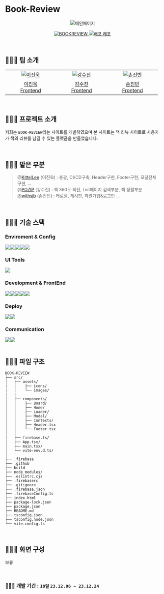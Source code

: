 # Book-Review

<div align="center">
<img src="https://github.com/KittelLee/book-review/blob/main/src/assets/images/main.png" alt='메인페이지'>
</div>

<p align="center">
  <a href="https://book-review-a7be9.web.app/">
    <img src="https://img.shields.io/badge/Book-Review-gray?style=for-the-badge&logoColor=white" alt="BOOKREVIEW" />
  </a>
  <a href="https://github.com/KittelLee/book-review">
    <img src="https://img.shields.io/badge/배포 repository-212125?style=for-the-badge&logoColor=white" alt="배포 레포"/>
  </a>
</p>

<br/>

## 🧑🏻‍💻 팀 소개

<table>
  <tr>
    <td align="center" width="150px">
      <a href="https://github.com/KittelLee" target="_blank">
        <img src="https://avatars.githubusercontent.com/u/59171592?v=4" alt="이진욱" />
      </a>
    </td>
    <td align="center" width="150px">
      <a href="https://github.com/heriondb" target="_blank">
        <img src="https://avatars.githubusercontent.com/u/134524742?v=4" alt="강수진" />
      </a>
    </td>
    <td align="center" width="150px">
      <a href="https://github.com/withsjb" target="_blank">
        <img src="https://avatars.githubusercontent.com/u/57334030?v=4" alt="손진빈" />
      </a>
    </td>
  </tr>
  <tr> 
    <td align="center">
      <a href="https://github.com/KittelLee" target="_blank">
        이진욱<br />
        Frontend
      </a>
    </td>
    <td align="center">
      <a href="https://github.com/heriondb" target="_blank">
        강수진<br />
        Frontend
      </a>
    </td>
    <td align="center">
      <a href="https://github.com/withsjb" target="_blank">
        손진빈<br />
        Frontend
      </a>
    </td>
  </tr>
</table>

<br/>

## 🧑🏻‍💻 프로젝트 소개

저희는 `BOOK-REVIEW`라는 사이트를 개발하였으며 본 사이트는 책 리뷰 사이트로 사용자가 책의 리뷰를 남길 수 있는 플랫폼을 만들었습니다.

<br/>

## 🧑🏻‍💻 맡은 부분

> @[KittelLee](https://github.com/KittelLee) (이진욱) : 총괄, CI/CD구축, Header구현, Footer구현, 모달전체구현, ...<br />
> @[POZIP](https://github.com/heriondb) (강수진) : 책 360도 회전, List페이지 검색부분, 책 정렬부분<br />
> @[withsjb](https://github.com/withsjb) (손진빈) : 캐로셀, 게시판, 회원가입&로그인 ...<br />

<br/>

## 🧑🏻‍💻 기술 스택

### Enviroment & Config

<div style="display: flex;">
  <img src="https://img.shields.io/badge/visual studio code-007ACC?style=for-the-badge&logo=visual studio&logoColor=white" />
  <img src="https://img.shields.io/badge/github-181717?style=for-the-badge&logo=github&logoColor=white" />
  <img src="https://img.shields.io/badge/git-F05032?style=for-the-badge&logo=git&logoColor=white" />
  <img src="https://img.shields.io/badge/ESLint-4B3263?style=for-the-badge&logo=eslint&logoColor=white" />
  <img src="https://img.shields.io/badge/npm-CB3837?style=for-the-badge&logo=npm&logoColor=white" />
</div>

### UI Tools

<div style="display: flex;">
   <img src="https://img.shields.io/badge/figma-F24E1E?style=for-the-badge&logo=figma&logoColor=white" />
</div>

### Development & FrontEnd

<div style="display: flex;">
  <img src="https://img.shields.io/badge/html5-%23E34F26.svg?style=for-the-badge&logo=html5&logoColor=white" />
  <img src="https://img.shields.io/badge/css3-1572B6?style=for-the-badge&logo=css3&logoColor=white" />
     <img src="https://img.shields.io/badge/styledComponents-DB7093?style=for-the-badge&logo=styledComponents&logoColor=white" />
  <img src="https://img.shields.io/badge/react(VITE)-61DAFB?style=for-the-badge&logo=react&logoColor=black" />
  <img src="https://img.shields.io/badge/typescript-%23007ACC.svg?style=for-the-badge&logo=typescript&logoColor=white" />
</div>
    
### Deploy

<div style="display: flex;">
  <img src="https://img.shields.io/badge/firebase-%23039BE5.svg?style=for-the-badge&logo=firebase" />
  <img src="https://img.shields.io/badge/github actions-%232671E5.svg?style=for-the-badge&logo=githubactions&logoColor=white" />
</div>

### Communication

<div style="display: flex;">
  <img src="https://img.shields.io/badge/notion-000000?style=for-the-badge&logo=notion&logoColor=white" />
  <img src="https://img.shields.io/badge/kakaotalk-FFCD00?style=for-the-badge&logo=kakaotalk&logoColor=black" />
</div>

<br/>

## 🧑🏻‍💻 파일 구조

```
BOOK-REVIEW
├── src/
│   ├── assets/
|   |    ├── icons/
|   |    └── images/
|   |
│   ├── components/
│   │    ├── Board/
│   │    ├── Home/
│   │    ├── Loader/
│   │    ├── Modal/
│   │    ├── Contexts/
│   │    ├── Header.tsx
│   │    └── Footer.tsx
│   │
|   ├── firebase.ts/
|   ├── App.tsx/
│   ├── main.tsx/
│   └── vite-env.d.ts/
│
├── .firebase
├── .github
├── build
├── node_modules/
├── .eslintrc.cjs
├── .firebaserc
├── .gitignore
├── .firebase.json
├── .firebaseConfig.ts
├── index.html
├── package-lock.json
├── package.json
├── README.md
├── tsconfig.json
├── tsconfig.node.json
└── vite.config.ts
```

<br/>

## 🧑🏻‍💻 화면 구성

보류

<br/>

### 🧑🏻‍💻 개발 기간 : `18일` `23.12.06 ~ 23.12.24`

